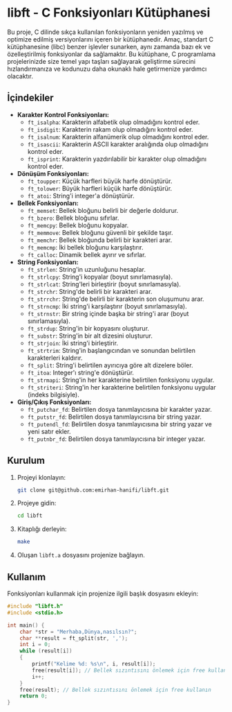 # libft - C Fonksiyonları Kütüphanesi

Bu proje, C dilinde sıkça kullanılan fonksiyonların yeniden yazılmış ve optimize edilmiş versiyonlarını içeren bir kütüphanedir. Amaç, standart C kütüphanesine (libc) benzer işlevler sunarken, aynı zamanda bazı ek ve özelleştirilmiş fonksiyonlar da sağlamaktır. Bu kütüphane, C programlama projelerinizde size temel yapı taşları sağlayarak geliştirme sürecini hızlandırmanıza ve kodunuzu daha okunaklı hale getirmenize yardımcı olacaktır.

## İçindekiler

*   **Karakter Kontrol Fonksiyonları:**
    *   `ft_isalpha`: Karakterin alfabetik olup olmadığını kontrol eder.
    *   `ft_isdigit`: Karakterin rakam olup olmadığını kontrol eder.
    *   `ft_isalnum`: Karakterin alfanümerik olup olmadığını kontrol eder.
    *   `ft_isascii`: Karakterin ASCII karakter aralığında olup olmadığını kontrol eder.
    *   `ft_isprint`: Karakterin yazdırılabilir bir karakter olup olmadığını kontrol eder.
*   **Dönüşüm Fonksiyonları:**
    *   `ft_toupper`: Küçük harfleri büyük harfe dönüştürür.
    *   `ft_tolower`: Büyük harfleri küçük harfe dönüştürür.
    *   `ft_atoi`: String'i integer'a dönüştürür.
*   **Bellek Fonksiyonları:**
    *   `ft_memset`: Bellek bloğunu belirli bir değerle doldurur.
    *   `ft_bzero`: Bellek bloğunu sıfırlar.
    *   `ft_memcpy`: Bellek bloğunu kopyalar.
    *   `ft_memmove`: Bellek bloğunu güvenli bir şekilde taşır.
    *   `ft_memchr`: Bellek bloğunda belirli bir karakteri arar.
    *   `ft_memcmp`: İki bellek bloğunu karşılaştırır.
    *   `ft_calloc`: Dinamik bellek ayırır ve sıfırlar.
*   **String Fonksiyonları:**
    *   `ft_strlen`: String'in uzunluğunu hesaplar.
    *   `ft_strlcpy`: String'i kopyalar (boyut sınırlamasıyla).
    *   `ft_strlcat`: String'leri birleştirir (boyut sınırlamasıyla).
    *   `ft_strchr`: String'de belirli bir karakteri arar.
    *   `ft_strrchr`: String'de belirli bir karakterin son oluşumunu arar.
    *   `ft_strncmp`: İki string'i karşılaştırır (boyut sınırlamasıyla).
    *   `ft_strnstr`: Bir string içinde başka bir string'i arar (boyut sınırlamasıyla).
    *   `ft_strdup`: String'in bir kopyasını oluşturur.
    *   `ft_substr`: String'in bir alt dizesini oluşturur.
    *   `ft_strjoin`: İki string'i birleştirir.
    *   `ft_strtrim`: String'in başlangıcından ve sonundan belirtilen karakterleri kaldırır.
    *   `ft_split`: String'i belirtilen ayırıcıya göre alt dizelere böler.
    *   `ft_itoa`: Integer'ı string'e dönüştürür.
    *   `ft_strmapi`: String'in her karakterine belirtilen fonksiyonu uygular.
    *   `ft_striteri`: String'in her karakterine belirtilen fonksiyonu uygular (indeks bilgisiyle).
*   **Giriş/Çıkış Fonksiyonları:**
    *   `ft_putchar_fd`: Belirtilen dosya tanımlayıcısına bir karakter yazar.
    *   `ft_putstr_fd`: Belirtilen dosya tanımlayıcısına bir string yazar.
    *   `ft_putendl_fd`: Belirtilen dosya tanımlayıcısına bir string yazar ve yeni satır ekler.
    *   `ft_putnbr_fd`: Belirtilen dosya tanımlayıcısına bir integer yazar.

## Kurulum

1.  Projeyi klonlayın:

    ```bash
    git clone git@github.com:emirhan-hanifi/libft.git
    ```

2.  Projeye gidin:

    ```bash
    cd libft
    ```

3.  Kitaplığı derleyin:

    ```bash
    make
    ```

4.  Oluşan `libft.a` dosyasını projenize bağlayın.

## Kullanım

Fonksiyonları kullanmak için projenize ilgili başlık dosyasını ekleyin:

```c
#include "libft.h"
#include <stdio.h>

int main() {
    char *str = "Merhaba,Dünya,nasılsın?";
    char **result = ft_split(str, ',');
    int i = 0;
    while (result[i])
    {
        printf("Kelime %d: %s\n", i, result[i]);
        free(result[i]); // Bellek sızıntısını önlemek için free kullanın
        i++;
    }
    free(result); // Bellek sızıntısını önlemek için free kullanın
    return 0;
}
```
